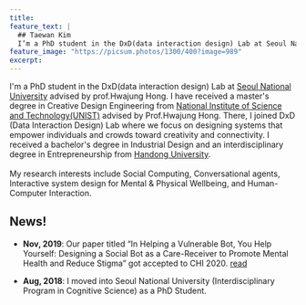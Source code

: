```yaml
---
title: 
feature_text: |
  ## Taewan Kim
  I’m a PhD student in the DxD(data interaction design) Lab at Seoul National University advised by Prof. Hwajung Hong.
feature_image: "https://picsum.photos/1300/400?image=989"
excerpt: 
---
```

I'm a PhD student in the DxD(data interaction design) Lab at <a href="https://www.snu.ac.kr/" target="_blank">Seoul National University</a> advised by prof.Hwajung Hong. I have received a master's degree in Creative Design Engineering from <a href="https://www.unist.ac.kr/" target="_blank">National Institute of Science and Technology(UNIST)</a> advised by Prof.Hwajung Hong. There, I joined DxD (Data Interaction Design) Lab where we focus on designing systems that empower individuals and crowds toward creativity and connectivity. I received a bachelor's degree in Industrial Design and an interdisciplinary degree in Entrepreneurship from <a href="https://www.handong.edu/eng/" target="_blank">Handong University</a>. <br><br> My research interests include Social Computing, Conversational agents, Interactive system design for Mental & Physical Wellbeing, and Human-Computer Interaction.

## News!
- <b>Nov, 2019</b>: Our paper titled “In Helping a Vulnerable Bot, You Help Yourself: Designing a Social Bot as a Care-Receiver to Promote Mental Health and Reduce Stigma” got accepted to CHI 2020. <a href="/academic/2019/11/09/chi2020/">read</a> 

- <b>Aug, 2018</b>: I moved into Seoul National University (Interdisciplinary Program in Cognitive Science) as a PhD Student.
